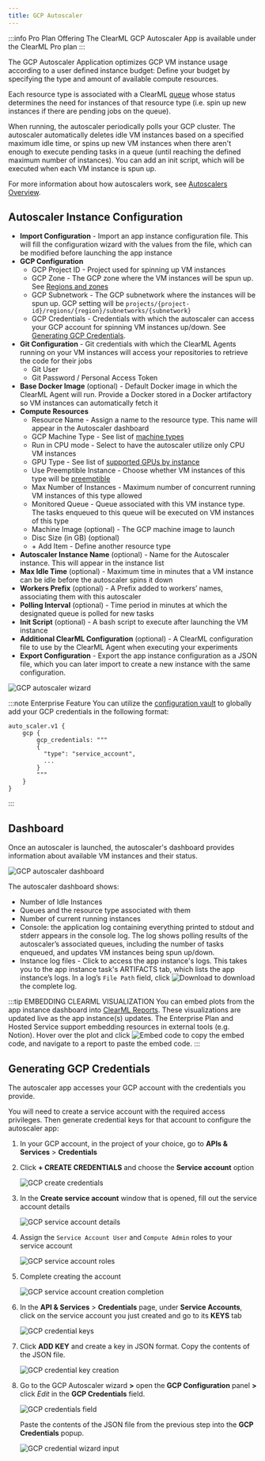```yaml
---
title: GCP Autoscaler
---
```


:::info Pro Plan Offering
The ClearML GCP Autoscaler App is available under the ClearML Pro plan
:::

The GCP Autoscaler Application optimizes GCP VM instance usage according to a user defined instance budget: Define your 
budget by specifying the type and amount of available compute resources.

Each resource type is associated with a ClearML [queue](../../fundamentals/agents_and_queues.md#what-is-a-queue) whose 
status determines the need for instances of that resource type (i.e. spin up new instances if there are pending jobs on 
the queue).

When running, the autoscaler periodically polls your GCP cluster. The autoscaler automatically deletes idle VM instances 
based on a specified maximum idle time, or spins up new VM instances when there aren't enough to execute pending tasks 
in a queue (until reaching the defined maximum number of instances). You can add an init script, which will be executed 
when each VM instance is spun up. 

For more information about how autoscalers work, see [Autoscalers Overview](../../cloud_autoscaling/autoscaling_overview.md#autoscaler-applications).

## Autoscaler Instance Configuration
* **Import Configuration** - Import an app instance configuration file. This will fill the configuration wizard with the 
  values from the file, which can be modified before launching the app instance
* **GCP Configuration**
    * GCP Project ID - Project used for spinning up VM instances
    * GCP Zone - The GCP zone where the VM instances will be spun up. See [Regions and zones](https://cloud.google.com/compute/docs/regions-zones)
    * GCP Subnetwork - The GCP subnetwork where the instances will be spun up. GCP setting will be `projects/{project-id}/regions/{region}/subnetworks/{subnetwork}`
    * GCP Credentials - Credentials with which the autoscaler can access your GCP account for spinning VM instances 
      up/down. See [Generating GCP Credentials](#generating-gcp-credentials).
* **Git Configuration** - Git credentials with which the ClearML Agents running on your VM instances will access your 
  repositories to retrieve the code for their jobs
    * Git User 
    * Git Password / Personal Access Token
* **Base Docker Image** (optional) - Default Docker image in which the ClearML Agent will run. Provide a Docker stored in a 
  Docker artifactory so VM instances can automatically fetch it
* **Compute Resources**
    * Resource Name - Assign a name to the resource type. This name will appear in the Autoscaler dashboard
    * GCP Machine Type - See list of [machine types](https://cloud.google.com/compute/docs/machine-types)
    * Run in CPU mode - Select to have the autoscaler utilize only CPU VM instances
    * GPU Type - See list of [supported GPUs by instance](https://cloud.google.com/compute/docs/gpus)
    * Use Preemptible Instance - Choose whether VM instances of this type will be [preemptible](https://cloud.google.com/compute/docs/instances/preemptible)
    * Max Number of Instances - Maximum number of concurrent running VM instances of this type allowed
    * Monitored Queue - Queue associated with this VM instance type. The tasks enqueued to this queue will be executed on VM instances of this type
    * Machine Image (optional) - The GCP machine image to launch 
    * Disc Size (in GB) (optional) 
    * \+ Add Item - Define another resource type
* **Autoscaler Instance Name** (optional) - Name for the Autoscaler instance. This will appear in the instance list
* **Max Idle Time** (optional) - Maximum time in minutes that a VM instance can be idle before the autoscaler spins it down
* **Workers Prefix** (optional) - A Prefix added to workers’ names, associating them with this autoscaler
* **Polling Interval** (optional) - Time period in minutes at which the designated queue is polled for new tasks
* **Init Script** (optional) - A bash script to execute after launching the VM instance
* **Additional ClearML Configuration** (optional) - A ClearML configuration file to use by the ClearML Agent when executing your experiments
* **Export Configuration** - Export the app instance configuration as a JSON file, which you can later import to create 
  a new instance with the same configuration. 
  
![GCP autoscaler wizard](../../img/apps_gcp_autoscaler_wizard.png)

:::note Enterprise Feature
You can utilize the [configuration vault](../../webapp/webapp_profile.md#configuration-vault) to globally add your GCP 
credentials in the following format: 

```
auto_scaler.v1 {
    gcp {
        gcp_credentials: """
        {
          "type": "service_account",
          ...
        }
        """
    }
}
```
:::

## Dashboard

Once an autoscaler is launched, the autoscaler's dashboard provides information about available VM instances and their 
status.

![GCP autoscaler dashboard](../../img/apps_gcp_autoscaler.png)

The autoscaler dashboard shows:
* Number of Idle Instances
* Queues and the resource type associated with them
* Number of current running instances
* Console: the application log containing everything printed to stdout and stderr appears in the console log. The log 
  shows polling results of the autoscaler’s associated queues, including the number of tasks enqueued, and updates VM 
  instances being spun up/down.   
* Instance log files - Click to access the app instance's logs. This takes you to the app instance task's ARTIFACTS tab, 
  which lists the app instance’s logs. In a log’s `File Path` field, click <img src="/docs/latest/icons/ico-download-json.svg" alt="Download" className="icon size-sm space-sm" /> 
  to download the complete log. 

:::tip EMBEDDING CLEARML VISUALIZATION
You can embed plots from the app instance dashboard into [ClearML Reports](../webapp_reports.md). These visualizations 
are updated live as the app instance(s) updates. The Enterprise Plan and Hosted Service support embedding resources in 
external tools (e.g. Notion). Hover over the plot and click <img src="/docs/latest/icons/ico-plotly-embed-code.svg" alt="Embed code" className="icon size-md space-sm" /> 
to copy the embed code, and navigate to a report to paste the embed code.
:::


## Generating GCP Credentials

The autoscaler app accesses your GCP account with the credentials you provide. 

You will need to create a service account with the required access privileges. Then generate credential keys for that 
account to configure the autoscaler app: 

1. In your GCP account, in the project of your choice, go to **APIs & Services** > **Credentials** 
    
1. Click **+ CREATE CREDENTIALS** and choose the **Service account** option

   ![GCP create credentials](../../img/apps_gcp_autoscaler_credentials_1.png)

1. In the **Create service account** window that is opened, fill out the service account details 
   
   ![GCP service account details](../../img/apps_gcp_autoscaler_credentials_2.png)

1. Assign the `Service Account User` and `Compute Admin` roles to your service account

   ![GCP service account roles](../../img/apps_gcp_autoscaler_credentials_3.png)

1. Complete creating the account 
   
   ![GCP service account creation completion](../../img/apps_gcp_autoscaler_credentials_4.png)
   
1. In the **API & Services** > **Credentials** page, under **Service Accounts**, click on the service account you just 
   created and go to its **KEYS** tab 
   
   ![GCP credential keys](../../img/apps_gcp_autoscaler_credentials_5.png)

1. Click **ADD KEY** and create a key in JSON format. Copy the contents of the JSON file. 
   
   ![GCP credential key creation](../../img/apps_gcp_autoscaler_credentials_6.png)
   
1. Go to the GCP Autoscaler wizard **>** open the **GCP Configuration** panel **>** click *Edit* in the 
   **GCP Credentials** field.

   ![GCP credentials field](../../img/apps_gcp_autoscaler_credentials_6a.png)   
   
   Paste the contents of the JSON file from the previous step into the **GCP Credentials** popup. 

   ![GCP credential wizard input](../../img/apps_gcp_autoscaler_credentials_7.png)
